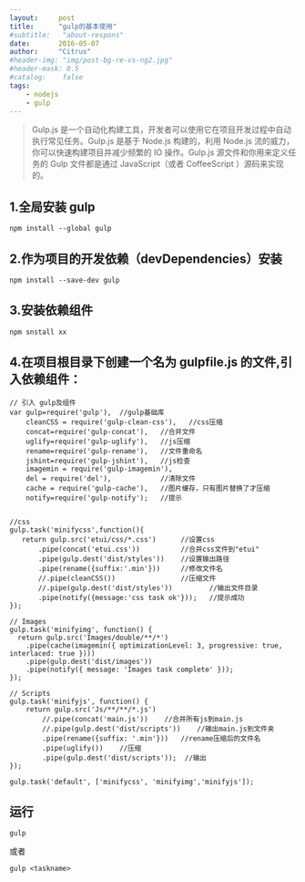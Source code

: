 ```yaml
---
layout:     post
title:      "gulp的基本使用"
#subtitle:   "about-respons"
date:       2016-05-07
author:     "Citrus"
#header-img: "img/post-bg-re-vs-ng2.jpg"
#header-mask: 0.5
#catalog:    false
tags:
    - nodejs
    - gulp
---
```

> Gulp.js 是一个自动化构建工具，开发者可以使用它在项目开发过程中自动执行常见任务。Gulp.js 是基于 Node.js 构建的，利用 Node.js 流的威力，你可以快速构建项目并减少频繁的 IO 操作。Gulp.js 源文件和你用来定义任务的 Gulp 文件都是通过 JavaScript（或者 CoffeeScript ）源码来实现的。

## 1.全局安装 gulp
    npm install --global gulp

## 2.作为项目的开发依赖（devDependencies）安装
    npm install --save-dev gulp
    
## 3.安装依赖组件
    npm snstall xx

## 4.在项目根目录下创建一个名为 gulpfile.js 的文件,引入依赖组件：
    
    // 引入 gulp及组件
    var gulp=require('gulp'),  //gulp基础库
        cleanCSS = require('gulp-clean-css'),   //css压缩
        concat=require('gulp-concat'),   //合并文件
        uglify=require('gulp-uglify'),   //js压缩
        rename=require('gulp-rename'),   //文件重命名
        jshint=require('gulp-jshint'),   //js检查
        imagemin = require('gulp-imagemin'),
        del = require('del'),            //清除文件
        cache = require('gulp-cache'),   //图片缓存，只有图片替换了才压缩
        notify=require('gulp-notify');   //提示
    
    
    //css
    gulp.task('minifycss',function(){
       return gulp.src('etui/css/*.css')      //设置css
           .pipe(concat('etui.css'))          //合并css文件到"etui"
           .pipe(gulp.dest('dist/styles'))    //设置输出路径
           .pipe(rename({suffix:'.min'}))     //修改文件名
           //.pipe(cleanCSS())                //压缩文件
           //.pipe(gulp.dest('dist/styles'))         //输出文件目录
           .pipe(notify({message:'css task ok'}));   //提示成功
    });
    
    // Images
    gulp.task('minifyimg', function() {
      return gulp.src('Images/double/**/*')
        .pipe(cache(imagemin({ optimizationLevel: 3, progressive: true, interlaced: true })))
        .pipe(gulp.dest('dist/images'))
        .pipe(notify({ message: 'Images task complete' }));
    });
    
    // Scripts
    gulp.task('minifyjs', function() {
        return gulp.src('Js/**/**/*.js')
            //.pipe(concat('main.js'))    //合并所有js到main.js
            //.pipe(gulp.dest('dist/scripts'))    //输出main.js到文件夹
            .pipe(rename({suffix: '.min'}))   //rename压缩后的文件名
            .pipe(uglify())    //压缩
            .pipe(gulp.dest('dist/scripts'));  //输出
    });
    
    gulp.task('default', ['minifycss', 'minifyimg','minifyjs']);

## 运行
    gulp
或者

    gulp <taskname>